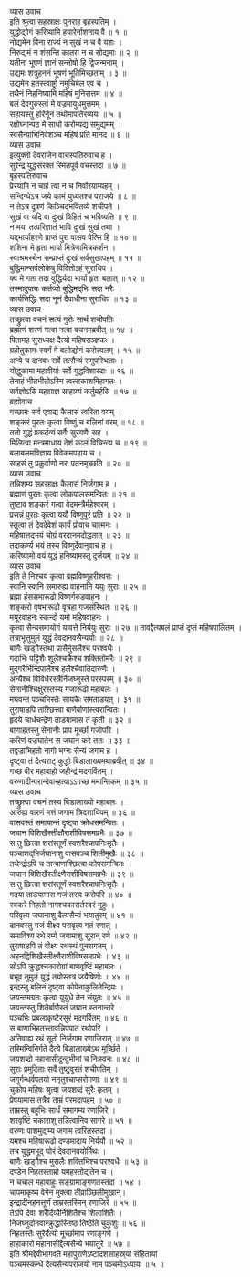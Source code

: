 व्यास उवाच  
इति श्रुत्वा सहस्राक्षः पुनराह बृहस्पतिम् ।  
युद्धोद्योगं करिष्यामि हयारेर्नाशनाय वै ॥ १ ॥  
नोद्यमेन विना राज्यं न सुखं न च वै यशः ।  
निरुद्यमं न शंसन्ति कातरा न च सोद्यमाः ॥ २ ॥  
यतीनां भूषणं ज्ञानं सन्तोषो हि द्विजन्मनाम् ।  
उद्यमः शत्रुहननं भूषणं भूतिमिच्छताम् ॥ ३ ॥  
उद्यमेन हतस्त्वाष्ट्रो नमुचिर्बल एव च ।  
तथैनं निहनिष्यामि महिषं मुनिसत्तम ॥ ४ ॥  
बलं देवगुरुस्त्वं मे वज्रमायुधमुत्तमम् ।  
सहायस्तु हरिर्नूनं तथोमापतिरव्ययः ॥ ५ ॥  
रक्षोघ्नान्पठ मे साधो करोम्यद्य समुद्यमम् ।  
स्वसैन्याभिनिवेशञ्च महिषं प्रति मानद ॥ ६ ॥  
व्यास उवाच  
इत्युक्तो देवराजेन वाचस्पतिरुवाच ह ।  
सुरेन्द्रं युद्धसंरक्तं स्मितपूर्वं वचस्तदा ॥ ७ ॥  
बृहस्पतिरुवाच  
प्रेरयामि न चाहं त्वां न च निर्वारयाम्यहम् ।  
सन्दिग्धेऽत्र जये कामं युध्यतश्च पराजये ॥ ८ ॥  
न तेऽत्र दूषणं किञ्चिद्‌भवितव्ये शचीपते ।  
सुखं वा यदि वा दुःखं विहितं च भविष्यति ॥ ९ ॥  
न मया तत्परिज्ञातं भावि दुःखं सुखं तथा ।  
यद्‌भार्याहरणे प्राप्तं पुरा वासव वेत्सि हि ॥ १० ॥  
शशिना मे हृता भार्या मित्रेणामित्रकर्शन ।  
स्वाश्रमस्थेन सम्प्राप्तं दुःखं सर्वसुखापहम् ॥ ११ ॥  
बुद्धिमान्सर्वलोकेषु विदितोऽहं सुराधिप ।  
क्व मे गता तदा वुद्धिर्यदा भार्या हृता बलात् ॥ १२ ॥  
तस्मादुपायः कर्तव्यो बुद्धिमद्‌भिः सदा नरैः ।  
कार्यसिद्धिः सदा नूनं दैवाधीना सुराधिप ॥ १३ ॥  
व्यास उवाच  
तच्छ्रुत्वा वचनं सत्यं गुरोः सार्थं शचीपतिः ।  
ब्रह्माणं शरणं गत्वा नत्वा वचनमब्रवीत् ॥ १४ ॥  
पितामह सुराध्यक्ष दैत्यो महिषसञ्ज्ञकः ।  
ग्रहीतुकामः स्वर्गं मे बलोद्योगं करोत्यलम् ॥ १५ ॥  
अन्ये च दानवाः सर्वे तत्सैन्यं समुपस्थिताः ।  
योद्धुकामा महावीर्याः सर्वे युद्धविशारदाः ॥ १६ ॥  
तेनाहं भीतभीतोऽस्मि त्वत्सकाशमिहागतः ।  
सर्वज्ञोऽसि महाप्राज्ञ साहाय्यं कर्तुमर्हसि ॥ १७ ॥  
ब्रह्मोवाच  
गच्छामः सर्व एवाद्य कैलासं त्वरिता वयम् ।  
शङ्करं पुरतः कृत्वा विष्णुं च बलिनां वरम् ॥ १८ ॥  
ततो युद्धं प्रकर्तव्यं सर्वैः सुरगणैः सह ।  
मिलित्वा मन्त्रमाधाय देशं कालं विचिन्त्य च ॥ १९ ॥  
बलाबलमविज्ञाय विवेकमपहाय च ।  
साहसं तु प्रकुर्वाणो नरः पतनमृच्छति ॥ २० ॥  
व्यास उवाच  
तन्निशम्य सहस्राक्षः कैलासं निर्जगाम ह ।  
ब्रह्माणं पुरतः कृत्वा लोकपालसमन्वितः ॥ २१ ॥  
तुष्टाव शङ्करं गत्वा वेदमन्त्रैर्महेश्वरम् ।  
प्रसन्नं पुरतः कृत्वा ययौ विष्णुपुरं प्रति ॥ २२ ॥  
स्तुत्वा तं देवदेवेशं कार्यं प्रोवाच चात्मनः ।  
महिषात्तद्‌भयं चोग्रं वरदानमदोद्धतात् ॥ २३ ॥  
तदाकर्ण्य भयं तस्य विष्णुर्देवानुवाच ह ।  
करिष्यामो वयं युद्धं हनिष्यामस्तु दुर्जयम् ॥ २४ ॥  
व्यास उवाच  
इति ते निश्चयं कृत्वा ब्रह्मविष्णुहरीश्वराः ।  
स्वानि स्वानि समारुह्य वाहनानि ययुः सुराः ॥ २५ ॥  
ब्रह्मा हंससमारूढो विष्णर्गरुडवाहनः ।  
शङ्करो वृषभारूढो वृत्रहा गजसंस्थितः ॥ २६ ॥  
मयूरवाहनः स्कन्दो यमो महिषवाहनः ।  
कृत्वा सैन्यसमायोगं यावत्ते निर्ययुः सुराः ॥ २७ ॥
तावद्दैत्यबलं प्राप्तं दृप्तं महिषपालितम् ।  
तत्राभूत्तुमुलं युद्धं देवदानवसैन्ययोः ॥ २८ ॥  
बाणैः खड्गैस्तथा प्रासैर्मुसलैश्च परश्वधैः ।  
गदाभिः पट्टिशैः शूलैश्चक्रैश्च शक्तितोमरैः ॥ २९ ॥  
मुद्‌गरैर्भिन्दिपालैश्च हलैश्चैवातिदारुणैः ।  
अन्यैश्च विविधैरस्त्रैर्निजघ्नुस्ते परस्परम् ॥ ३० ॥  
सेनानीश्चिक्षुरस्तस्य गजारूढो महाबलः ।  
मघवन्तं पञ्चभिस्तैः सायकैः समताडयत् ॥ ३१ ॥  
तुराषाडपि तांश्छित्त्वा बाणैर्बाणांस्त्वरान्वितः ।  
हृदये चार्धचन्द्रेण ताडयामास तं कृती ॥ ३२ ॥  
बाणाहतस्तु सेनानीः प्राप मूर्च्छां गजोपरि ।  
करिणं वज्रघातेन स जघान करे ततः ॥ ३३ ॥  
तद्वज्राभिहतो नागो भग्नः सैन्यं जगाम ह ।  
दृष्ट्वा तं दैत्यराट् कुद्धो बिडालाख्यमथाब्रवीत् ॥ ३४ ॥  
गच्छ वीर महाबाहो जहीन्द्रं मदगर्वितम् ।  
वरुणादीन्परान्देवान्हत्वाऽऽगच्छ ममान्तिकम् ॥ ३५ ॥  
व्यास उवाच  
तच्छ्रुत्वा वचनं तस्य बिडालाख्यो महाबलः ।  
आरुह्य वारणं मत्तं जगाम त्रिदशाधिपम् ॥ ३६ ॥  
वासवस्तं समायान्तं दृष्ट्वा क्रोधसमन्वितः ।  
जघान विशिखैस्तीक्षौराशीविषसमप्रभैः ॥ ३७ ॥  
स तु छित्त्वा शरांस्तूर्णं स्वशरैश्चापनिःसृतैः ।  
पञ्चाशद्‌भिर्जघानाशु वासवञ्च शिलीमुखैः ॥ ३८ ॥  
तथेन्द्रोऽपि च तान्बाणांश्छित्त्वा कोपसमन्वितः ।  
जघान विशिखैस्तीक्ष्णैराशीविषसमप्रभैः ॥ ३९ ॥  
स तु छित्त्वा शरांस्तूर्णं स्वशरैश्चापनिःसृतैः ।  
गदया ताडयामास गजं तस्य करोपरि ॥ ४० ॥  
स्वकरे निहतो नागश्चकारार्तस्वरं मुहुः ।  
परिवृत्य जघानाशु दैत्यसैन्यं भयातुरम् ॥ ४१ ॥  
दानवस्तु गजं वीक्ष्य परावृत्य गतं रणात् ।  
समाविश्य रथे रम्ये जगामाशु सुरान् रणे ॥ ४२ ॥  
तुराषाडपि तं वीक्ष्य रथस्थं पुनरागतम् ।  
अहनद्विशिखैस्तीक्ष्णैराशीविषसमप्रभैः ॥ ४३ ॥  
सोऽपि क्रुद्धश्चकारोग्रां बाणवृष्टिं महाबलः ।  
बभूव तुमुलं युद्धं तयोस्तत्र जयैषिणोः ॥ ४४ ॥  
इन्द्रस्तु बलिनं दृष्ट्वा कोपेनाकुलितेन्द्रियः ।  
जयन्तमग्रतः कृत्वा युयुधे तेन संयुतः ॥ ४५ ॥  
जयन्तस्तु शितैर्बाणैस्तं जघान स्तनान्तरे ।  
पञ्चभिः प्रबलाकृष्टैरसुरं मदगर्वितम् ॥ ४६ ॥  
स बाणाभिहतस्तावन्निपपात रथोपरि ।  
अतिवाह्य रथं सूतो निर्जगाम रणाजिरात् ॥ ४७ ॥  
तस्मिन्विनिर्गते दैत्ये बिडालाख्येऽथ मूर्च्छिते ।  
जयशब्दो महानासीदुन्दुभीनां च निःस्वनः ॥ ४८ ॥  
सुराः प्रमुदिताः सर्वे तुष्टुवुस्तं शचीपतिम् ।  
जगुर्गन्धर्वपतयो ननृतुश्चाप्सरोगणाः ॥ ४९ ॥  
चुकोप महिषः श्रुत्वा जयशब्दं सुरैः कृतम् ।  
प्रेषयामास तत्रैव ताम्रं परमदापहम् ॥ ५० ॥  
ताम्रस्तु बहुभिः सार्धं समागम्य रणाजिरे ।  
शरवृष्टिं चकाराशु तडित्वानिव सागरे ॥ ५१ ॥  
वरुणः पाशमुद्यम्य जगाम त्वरितस्तदा ।  
यमश्च महिषारूढो दण्डमादाय निर्ययौ ॥ ५२ ॥  
तत्र युद्धमभूद्‌ घोरं देवदानवयोर्मिथः ।  
बाणैः खड्गैश्च मुसलैः शक्तिभिश्च परश्वधैः ॥ ५३ ॥  
दण्डेन निहतस्ताम्रो यमहस्तोद्यतेन च ।  
न चचाल महाबाहुः सङ्ग्रामाङ्गणतस्तदा ॥ ५४ ॥  
चापमाकृष्य वेगेन मुक्त्वा तीव्राञ्छिलीमुखान्।  
इन्द्रादीनहनत्तूर्णं ताम्रस्तस्मिन् रणाजिरे ॥ ५५ ॥  
तेऽपि देवाः शरैर्दिव्यैर्निशितैश्च शिलाशितैः ।  
निजघ्नुर्दानवान्क्रुद्धास्तिष्ठ तिष्ठेति चुकुशुः ॥ ५६ ॥  
निहतस्तैः सुरैर्दैत्यो मूर्च्छामाप रणाङ्गणे ।  
हाहाकारो महानासीद्दैत्यसैन्ये भयातुरे ॥ ५७ ॥  
इति श्रीमद्देवीभागवते महापुराणेऽष्टादशसाहस्र्यां संहितायां  
पञ्चमस्कन्धे दैत्यसैन्यपराजयो नाम पञ्चमोऽध्यायः ॥ ५ ॥
